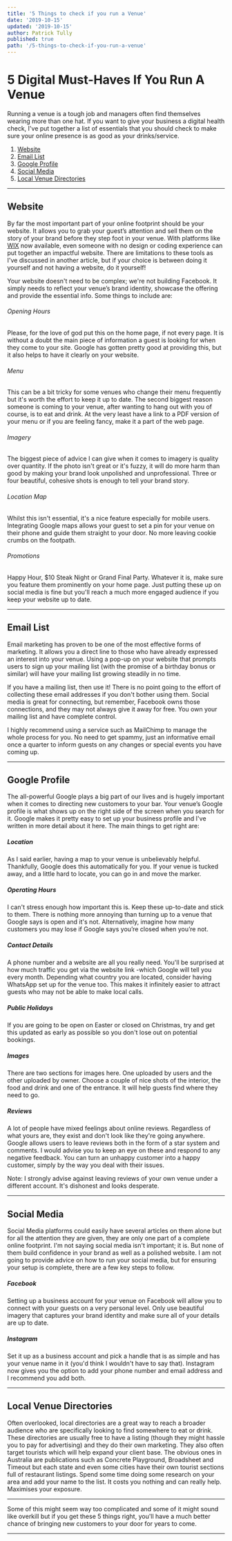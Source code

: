 ```yaml
---
title: '5 Things to check if you run a Venue'
date: '2019-10-15'
updated: '2019-10-15'
author: Patrick Tully
published: true
path: '/5-things-to-check-if-you-run-a-venue'
---
```

# 5 Digital Must-Haves If You Run A Venue 
 
Running a venue is a tough job and managers often find themselves wearing more than one hat. If you want to give your business a digital health check, I've put together a list of essentials that you should check to make sure your online presence is as good as your drinks/service.

1.	[Website](#website)
1.	[Email List](#email-list)
1.	[Google Profile](#google-profile)
1.	[Social Media](#social-media)
1.	[Local Venue Directories](#local-venue-directories)

---
 
## Website

By far the most important part of your online footprint should be your website. It allows you to grab your guest’s attention and sell them on the story of your brand before they step foot in your venue.  With platforms like [WIX](http://wixstats.com/?a=30979&c=124&s1=daiquiri-digital) now available, even someone with no design or coding experience can put together an impactful website. There are limitations to these tools as I've discussed in another article, but if your choice is between doing it yourself and not having a website, do it yourself!

Your website doesn't need to be complex; we're not building Facebook. It simply needs to reflect your venue’s brand identity, showcase the offering and provide the essential info. Some things to include are:

###### Opening Hours

Please, for the love of god put this on the home page, if not every page. It is without a doubt the main piece of information a guest is looking for when they come to your site. Google has gotten pretty good at providing this, but it also helps to have it clearly on your website.

###### Menu

This can be a bit tricky for some venues who change their menu frequently but it's worth the effort to keep it up to date. The second biggest reason someone is coming to your venue, after wanting to hang out with you of course, is to eat and drink. At the very least have a link to a PDF version of your menu or if you are feeling fancy, make it a part of the web page.

###### Imagery

The biggest piece of advice I can give when it comes to imagery is quality over quantity. If the photo isn't great or it's fuzzy, it will do more harm than good by making your brand look unpolished and unprofessional. Three or four beautiful, cohesive shots is enough to tell your brand story.

###### Location Map

Whilst this isn't essential, it's a nice feature especially for mobile users. Integrating Google maps allows your guest to set a pin for your venue on their phone and guide them straight to your door. No more leaving cookie crumbs on the footpath.

###### Promotions

Happy Hour, $10 Steak Night or Grand Final Party. Whatever it is, make sure you feature them prominently on your home page. Just putting these up on social media is fine but you'll reach a much more engaged audience if you keep your website up to date.

---
 
## Email List
Email marketing has proven to be one of the most effective forms of marketing.  It allows you a direct line to those who have already expressed an interest into your venue.  Using a pop-up on your website that prompts users to sign up your mailing list (with the promise of a birthday bonus or similar) will have your mailing list growing steadily in no time.

If you have a mailing list, then use it! There is no point going to the effort of collecting these email addresses if you don't bother using them.  Social media is great for connecting, but remember, Facebook owns those connections, and they may not always give it away for free.  You own your mailing list and have complete control.

I highly recommend using a service such as MailChimp to manage the whole process for you. No need to get spammy, just an informative email once a quarter to inform guests on any changes or special events you have coming up.

---
 
## Google Profile
The all-powerful Google plays a big part of our lives and is hugely important when it comes to directing new customers to your bar. Your venue’s Google profile is what shows up on the right side of the screen when you search for it. Google makes it pretty easy to set up your business profile and I've written in more detail about it here. The main things to get right are:

##### Location

As I said earlier, having a map to your venue is unbelievably helpful. Thankfully, Google does this automatically for you. If your venue is tucked away, and a little hard to locate, you can go in and move the marker.

##### Operating Hours

I can't stress enough how important this is. Keep these up-to-date and stick to them. There is nothing more annoying than turning up to a venue that Google says is open and it's not.  Alternatively, imagine how many customers you may lose if Google says you’re closed when you’re not.

##### Contact Details

A phone number and a website are all you really need. You'll be surprised at how much traffic you get via the website link -which Google will tell you every month. Depending what country you are located, consider having WhatsApp set up for the venue too.  This makes it infinitely easier to attract guests who may not be able to make local calls.

##### Public Holidays 

If you are going to be open on Easter or closed on Christmas, try and get this updated as early as possible so you don't lose out on potential bookings.

##### Images

There are two sections for images here. One uploaded by users and the other uploaded by owner. Choose a couple of nice shots of the interior, the food and drink and one of the entrance. It will help guests find where they need to go.

##### Reviews

A lot of people have mixed feelings about online reviews. Regardless of what yours are, they exist and don't look like they're going anywhere. Google allows users to leave reviews both in the form of a star system and comments. I would advise you to keep an eye on these and respond to any negative feedback.  You can turn an unhappy customer into a happy customer, simply by the way you deal with their issues.

Note: I strongly advise against leaving reviews of your own venue under a different account. It's dishonest and looks desperate.

---
 
## Social Media
Social Media platforms could easily have several articles on them alone but for all the attention they are given, they are only one part of a complete online footprint.
I'm not saying social media isn't important; it is. But none of them build confidence in your brand as well as a polished website.
I am not going to provide advice on how to run your social media, but for ensuring your setup is complete, there are a few key steps to follow.

##### Facebook

Setting up a business account for your venue on Facebook will allow you to connect with your guests on a very personal level. Only use beautiful imagery that captures your brand identity and make sure all of your details are up to date.

##### Instagram

Set it up as a business account and pick a handle that is as simple and has your venue name in it (you'd think I wouldn't have to say that).
Instagram now gives you the option to add your phone number and email address and I recommend you add both. 

---

## Local Venue Directories
Often overlooked, local directories are a great way to reach a broader audience who are specifically looking to find somewhere to eat or drink. These directories are usually free to have a listing (though they might hassle you to pay for advertising) and they do their own marketing. They also often target tourists which will help expand your client base.
The obvious ones in Australia are publications such as Concrete Playground, Broadsheet and Timeout but each state and even some cities have their own tourist sections full of restaurant listings.
Spend some time doing some research on your area and add your name to the list. It costs you nothing and can really help. Maximises your exposure.

---
 
Some of this might seem way too complicated and some of it might sound like overkill but if you get these 5 things right, you'll have a much better chance of bringing new customers to your door for years to come.

---

